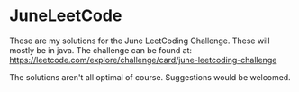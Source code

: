 # JuneLeetCode
These are my solutions for the June LeetCoding Challenge. These will mostly be in java.
The challenge can be found at: https://leetcode.com/explore/challenge/card/june-leetcoding-challenge

The solutions aren't all optimal of course. Suggestions would be welcomed.
